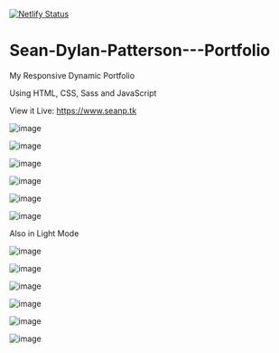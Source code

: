 [![Netlify Status](https://api.netlify.com/api/v1/badges/95f58bd1-48b5-4372-9cff-34a38246e799/deploy-status)](https://app.netlify.com/sites/seanp/deploys)

# Sean-Dylan-Patterson---Portfolio
My Responsive Dynamic Portfolio

Using HTML, CSS, Sass and JavaScript

View it Live: https://www.seanp.tk

![image](https://user-images.githubusercontent.com/74496368/189855866-e6168fd9-65ea-473f-a838-b898e444a77a.png)

![image](https://user-images.githubusercontent.com/74496368/189856138-22b79d4e-d59c-40fb-b693-44cd7501cc96.png)

![image](https://user-images.githubusercontent.com/74496368/189856232-3a3f42a4-1b72-4e1f-afd4-726a2f93b419.png)

![image](https://user-images.githubusercontent.com/74496368/189856310-8a7eb5df-1283-4923-81ea-0c114e078e5e.png)

![image](https://user-images.githubusercontent.com/74496368/189856392-eb326c47-b77d-4f03-b6c9-41faaec9fb9d.png)

![image](https://user-images.githubusercontent.com/74496368/189856459-4392bfd1-1e5f-48d5-baa9-f4b367a36a64.png)

Also in Light Mode

![image](https://user-images.githubusercontent.com/74496368/189869827-9c2156e8-f731-4710-8d1e-51d36cbc2708.png)

![image](https://user-images.githubusercontent.com/74496368/189869937-c3321e33-259f-41e1-b1e7-c322d476da61.png)

![image](https://user-images.githubusercontent.com/74496368/189870047-c4bd1e22-f7aa-4eba-ac98-f27c566834e7.png)

![image](https://user-images.githubusercontent.com/74496368/189870185-26a2853d-2df5-4a01-8835-33734f3cd8e7.png)

![image](https://user-images.githubusercontent.com/74496368/189870315-08b2233c-35c5-404a-87fa-d391715b0cb9.png)

![image](https://user-images.githubusercontent.com/74496368/189870410-2ba669fb-9f5e-4d06-960d-c569eb38fb58.png)
